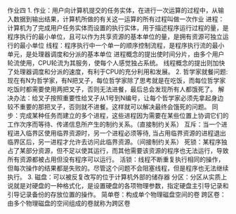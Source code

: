 作业四
1.
作业：用户向计算机提交的任务实体，在进行一次运算的过程中，从输入数据到输出结果，计算机所做的有关这一运算的所有过程叫做一次作业
进程：计算机为了完成用户任务实体而设置的执行实体，用于描述程序运行过程的量，是程序执行的最小单位，且可以作为共享资源的基本单位的量，是拥有资源可独立运行的最小单位
线程：程序执行中一个单一的顺序控制流程，是程序执行流的最小单元，是处理器调度和分派的基本单位
进程概念的提出使时间分片，由多个用户轮流使用，CPU轮流为其服务，使每个人感觉独占系统。
线程概念的提出则加快了处理器调度和分派的速度，有利于CPU的充分利用和发展。
2.
哲学家就餐问题:现在有N为哲学家，有N把叉子，每位哲学家除了思考就是在吃饭，而每位哲学家吃饭时都需要使用两把叉子，否则无法进餐，最后总会发现所有人都饿死了。
解决办法：给叉子按照重要性给叉子从1号到N编号，让每个哲学家必须先拿起身边较不重要的那把叉子，否则就不进餐。这样就可以解决最终会饿死的问题。
同步：完成某种任务而建立的多个进程，这些进程因为需要在某些位置上协调它们的工作次序而等待、传递信息所产生的制约关系。（直接制约关系）
互斥：当一个进程进入临界区使用临界资源时，另一个进程必须等待, 当占用临界资源的进程退出临界区后，另一进程才允许去访问此临界资源。（间接制约关系）
死锁：某程序独占了某部分资源，但不足以使其运行，而其他需要该资源的程序也无法运行，导致所有资源都被占用但没有程序可以运行。
活锁：线程不断重复执行相同的操作，但每次操作的结果都是失败的。尽管这个问题不会阻塞线程，但是程序也无法继续执行。
3.
磁盘：可以被反复改写的位于计算机外部的储存器
分区：分区从实质上说就是对硬盘的一种格式化，是设置硬盘的各项物理参数，指定硬盘主引导记录和引导记录备份的存放位置的操作。
简单卷：构成单个物理磁盘空间的卷
跨区卷：由多个物理磁盘的空间组成的卷就称为跨区卷